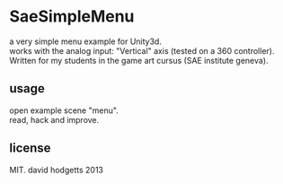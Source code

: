 # SaeSimpleMenu

a very simple menu example for Unity3d.  
works with the analog input: "Vertical" axis (tested on a 360 controller).   
Written for my students in the game art cursus (SAE institute geneva).  

## usage

open example scene "menu".  
read, hack and improve.  

## license

MIT. david hodgetts 2013